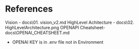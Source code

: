 # References

Vision - docs\01. vision_v2.md
HighLevel Achitecture - docs\02. HighLevelArchitecture.png
OPENAPI Cheatsheet- docs\OPENAI_CHEATSHEET.md
- OPENAI KEY is in .env file not in Environment